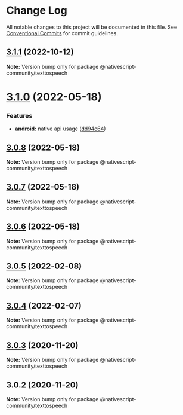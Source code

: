 # Change Log

All notable changes to this project will be documented in this file.
See [Conventional Commits](https://conventionalcommits.org) for commit guidelines.

## [3.1.1](https://github.com/nativescript-community/texttospeech/compare/v3.1.0...v3.1.1) (2022-10-12)

**Note:** Version bump only for package @nativescript-community/texttospeech





# [3.1.0](https://github.com/nativescript-community/texttospeech/compare/v3.0.8...v3.1.0) (2022-05-18)


### Features

* **android:** native api usage ([dd94c64](https://github.com/nativescript-community/texttospeech/commit/dd94c640b55f446c6e33e540aaf5bdc610064744))





## [3.0.8](https://github.com/nativescript-community/texttospeech/compare/v3.0.7...v3.0.8) (2022-05-18)

**Note:** Version bump only for package @nativescript-community/texttospeech





## [3.0.7](https://github.com/nativescript-community/texttospeech/compare/v3.0.6...v3.0.7) (2022-05-18)

**Note:** Version bump only for package @nativescript-community/texttospeech





## [3.0.6](https://github.com/nativescript-community/texttospeech/compare/v3.0.5...v3.0.6) (2022-05-18)

**Note:** Version bump only for package @nativescript-community/texttospeech





## [3.0.5](https://github.com/nativescript-community/texttospeech/compare/v3.0.4...v3.0.5) (2022-02-08)

**Note:** Version bump only for package @nativescript-community/texttospeech





## [3.0.4](https://github.com/nativescript-community/texttospeech/compare/v3.0.3...v3.0.4) (2022-02-07)

**Note:** Version bump only for package @nativescript-community/texttospeech





## [3.0.3](https://github.com/nativescript-community/texttospeech/compare/v3.0.2...v3.0.3) (2020-11-20)

**Note:** Version bump only for package @nativescript-community/texttospeech





## 3.0.2 (2020-11-20)

**Note:** Version bump only for package @nativescript-community/texttospeech
